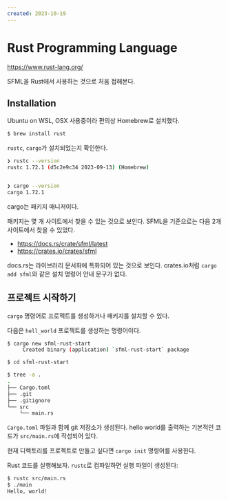```yaml
---
created: 2023-10-19
---
```

# Rust Programming Language

https://www.rust-lang.org/

SFML을 Rust에서 사용하는 것으로 처음 접해본다.

## Installation

Ubuntu on WSL, OSX 사용중이라 편의상 Homebrew로 설치했다.

```bash
$ brew install rust
```

`rustc`, `cargo`가 설치되었는지 확인한다.

```bash
❯ rustc --version
rustc 1.72.1 (d5c2e9c34 2023-09-13) (Homebrew)


❯ cargo --version
cargo 1.72.1
```

cargo는 패키지 매니저이다.

패키지는 몇 개 사이트에서 찾을 수 있는 것으로 보인다.
SFML을 기준으로는 다음 2개 사이트에서 찾을 수 있었다.

- https://docs.rs/crate/sfml/latest
- https://crates.io/crates/sfml

docs.rs는 라이브러리 문서화에 특화되어 있는 것으로 보인다.
crates.io처럼 `cargo add sfml`와 같은 설치 명령어 안내 문구가 없다.

## 프로젝트 시작하기

`cargo` 명령어로 프로젝트를 생성하거나 패키지를 설치할 수 있다.

다음은 `hell_world` 프로젝트를 생성하는 명령어이다.

```bash
$ cargo new sfml-rust-start
     Created binary (application) `sfml-rust-start` package

$ cd sfml-rust-start

$ tree -a .
.
├── Cargo.toml
├── .git
├── .gitignore
└── src
    └── main.rs
```

`Cargo.toml` 파일과 함께 git 저장소가 생성된다.
hello world를 출력하는 기본적인 코드가 `src/main.rs`에 작성되어 있다.

현재 디렉토리를 프로젝트로 만들고 싶다면 `cargo init` 명령어를 사용한다.

Rust 코드를 실행해보자. `rustc`로 컴파일하면 실행 파일이 생성된다:

```bash
$ rustc src/main.rs
$ ./main
Hello, world!
```

